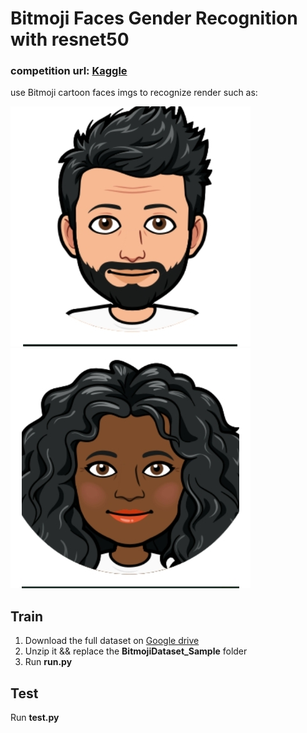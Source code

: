 # Bitmoji Faces Gender Recognition with resnet50

### competition url: [Kaggle](https://www.kaggle.com/competitions/bitmoji-faces-gender-recognition)
use Bitmoji cartoon faces imgs to recognize render such as:

![male](https://raw.githubusercontent.com/Reloof/Bitmoji_Faces_Gender_Recognition_with_resnet-50/master/BitmojiDataset_Sample/trainimages/0000.jpg)
![female](https://raw.githubusercontent.com/Reloof/Bitmoji_Faces_Gender_Recognition_with_resnet-50/master/BitmojiDataset_Sample/trainimages/0001.jpg)

## Train
1. Download the full dataset on [Google drive](https://drive.google.com/file/d/1cZi4WYOrtOkDYLfpOkICMLvEKLVG9eN2/view?usp=share_link)  
2. Unzip it && replace the **BitmojiDataset_Sample** folder
3. Run **run.py**

## Test
Run **test.py**